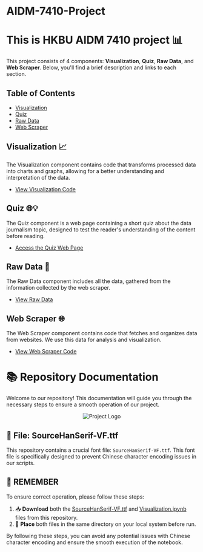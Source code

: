 # AIDM-7410-Project

# This is HKBU AIDM 7410 project 📊

This project consists of 4 components: **Visualization**, **Quiz**, **Raw Data**, and **Web Scraper**. Below, you'll find a brief description and links to each section.

## Table of Contents

- [Visualization](#visualization)
- [Quiz](#quiz)
- [Raw Data](#raw_data)
- [Web Scraper](#web_scraper)

## Visualization 📈

The Visualization component contains code that transforms processed data into charts and graphs, allowing for a better understanding and interpretation of the data.

- [View Visualization Code](visualization) 

## Quiz 🌐💡

The Quiz component is a web page containing a short quiz about the data journalism topic, designed to test the reader's understanding of the content before reading.

- [Access the Quiz Web Page](quiz) 

## Raw Data 📄

The Raw Data component includes all the data, gathered from the information collected by the web scraper.

- [View Raw Data](raw_data) 

## Web Scraper 🌐

The Web Scraper component contains code that fetches and organizes data from websites. We use this data for analysis and visualization.

- [View Web Scraper Code](web_scraper) 

# 📚 Repository Documentation

Welcome to our repository! This documentation will guide you through the necessary steps to ensure a smooth operation of our project.

<p align="center">
  <img src="your_logo_or_image_link_here" alt="Project Logo"/>
</p>

## 🎨 File: SourceHanSerif-VF.ttf 

This repository contains a crucial font file: `SourceHanSerif-VF.ttf`. This font file is specifically designed to prevent Chinese character encoding issues in our scripts. 

## 🚀 REMEMBER

To ensure correct operation, please follow these steps:

1. 📥 **Download** both the [SourceHanSerif-VF.ttf](SourceHanSerif-VF.ttf) and [Visualization.ipynb](Visualization.ipynb)  files from this repository.
2. 📂 **Place** both files in the same directory on your local system before run.

By following these steps, you can avoid any potential issues with Chinese character encoding and ensure the smooth execution of the notebook.
